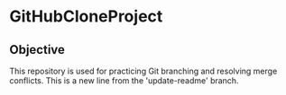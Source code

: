 # GitHubCloneProject

## Objective
This repository is used for practicing Git branching and resolving merge conflicts.
This is a new line from the 'update-readme' branch.
